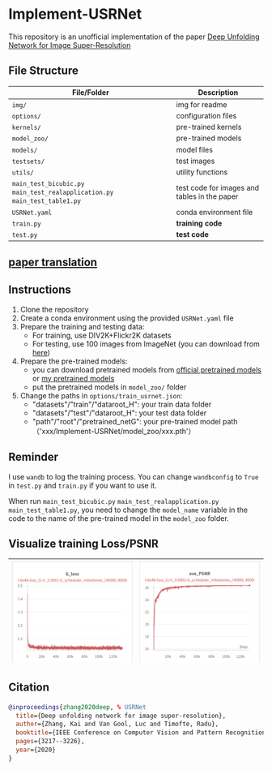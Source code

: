 # Implement-USRNet

This repository is an unofficial implementation of the paper [Deep Unfolding Network for Image Super-Resolution](https://openaccess.thecvf.com/content_CVPR_2020/papers/Zhang_Deep_Unfolding_Network_for_Image_Super-Resolution_CVPR_2020_paper.pdf)

## File Structure

| File/Folder | Description |
| --- | --- |
| `img/` | img for readme |
| `options/` | configuration files |
| `kernels/` | pre-trained kernels |
| `model_zoo/` | pre-trained models |
| `models/` | model files |
| `testsets/` | test images |
| `utils/` | utility functions |
| `main_test_bicubic.py` `main_test_realapplication.py` `main_test_table1.py` | test code for images and tables in the paper |
| `USRNet.yaml` | conda environment file |
| `train.py` | **training code** |
| `test.py` | **test code** |

## [paper translation](USRNet.pdf)

## Instructions

1. Clone the repository
2. Create a conda environment using the provided `USRNet.yaml` file
3. Prepare the training and testing data:
    - For training, use DIV2K+Flickr2K datasets
    - For testing, use 100 images from ImageNet (you can download from [here](https://drive.google.com/drive/folders/1J4r24ZWWJ6uNqPoIUeowp2Y5zanEnB1M?usp=share_link))
4. Prepare the pre-trained models:
    - you can download pretrained models from [official pretrained models](https://drive.google.com/file/d/1qz8aaYOAMhoKn07VppFjRsDflYpxeVmz/view?usp=sharing) or [my pretrained models](https://drive.google.com/drive/folders/12m_6_KL4p-nGXjPzKMS7V0wxTOUm01jr?usp=share_link)
    - put the pretrained models in `model_zoo/` folder
4. Change the paths in `options/train_usrnet.json`:
    - "datasets"/"train"/"dataroot_H": your train data folder
    - "datasets"/"test"/"dataroot_H":  your test data folder
    - "path"/"root"/"pretrained_netG": your pre-trained model path（'xxx/Implement-USRNet/model_zoo/xxx.pth'）

## Reminder

I use `wandb` to log the training process. You can change `wandbconfig` to `True` in `test.py` and `train.py` if you want to use it.

When run `main_test_bicubic.py` `main_test_realapplication.py` `main_test_table1.py`, you need to change the `model_name` variable in the code to the name of the pre-trained model in the `model_zoo` folder.

## Visualize training Loss/PSNR

| ![Image 1](./img/loss.png) | ![Image 2](./img/psnr.png) |
|-----------------------|-----------------------|

## Citation

```BibTex
@inproceedings{zhang2020deep, % USRNet
  title={Deep unfolding network for image super-resolution},
  author={Zhang, Kai and Van Gool, Luc and Timofte, Radu},
  booktitle={IEEE Conference on Computer Vision and Pattern Recognition},
  pages={3217--3226},
  year={2020}
}
```
